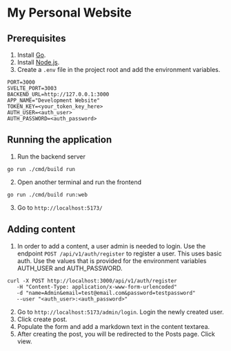 # My Personal Website

## Prerequisites
1. Install [Go](https://go.dev/doc/install).
2. Install [Node.js](https://nodejs.org/en/).
2. Create a `.env` file in the project root and add the environment variables.

```
PORT=3000
SVELTE_PORT=3003
BACKEND_URL=http://127.0.0.1:3000
APP_NAME="Development Website"
TOKEN_KEY=<your_token_key_here>
AUTH_USER=<auth_user>
AUTH_PASSWORD=<auth_password>
```

## Running the application

1. Run the backend server

```
go run ./cmd/build run
```

2. Open another terminal and run the frontend

```
go run ./cmd/build run:web
```

3. Go to `http://localhost:5173/`

## Adding content

1. In order to add a content, a user admin is needed to login. Use the endpoint `POST /api/v1/auth/register` to register a user. This uses basic auth. Use the values that is provided
for the environment variables AUTH_USER and AUTH_PASSWORD.

```
curl -X POST http://localhost:3000/api/v1/auth/register
   -H "Content-Type: application/x-www-form-urlencoded" 
   -d "name=Admin&email=test@email.com&password=testpassword"
   --user "<auth_user>:<auth_password>"
```

2. Go to `http://localhost:5173/admin/login`. Login the newly created user.
3. Click create post.
4. Populate the form and add a markdown text in the content textarea.
5. After creating the post, you will be redirected to the Posts page. Click view.
